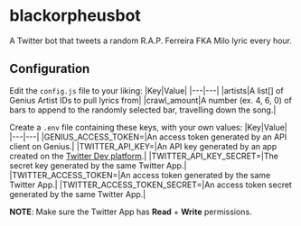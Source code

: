 # blackorpheusbot
 A Twitter bot that tweets a random R.A.P. Ferreira FKA Milo lyric every hour.  
 ## Configuration
 Edit the `config.js` file to your liking:
 |Key|Value|
 |---|---|
 |artists|A list[] of Genius Artist IDs to pull lyrics from|
 |crawl_amount|A number (ex. 4, 6, 0) of bars to append to the randomly selected bar, travelling down the song.|

Create a `.env` file containing these keys, with your own values:
|Key|Value|
|---|---|
|GENIUS_ACCESS_TOKEN=|An access token generated by an API client on Genius.|
|TWITTER_API_KEY=|An API key generated by an app created on the [Twitter Dev platform](https://developer.twitter.com/).|
|TWITTER_API_KEY_SECRET=|The secret key generated by the same Twitter App.|
|TWITTER_ACCESS_TOKEN=|An access token generated by the same Twitter App.|
|TWITTER_ACCESS_TOKEN_SECRET=|An access token secret generated by the same Twitter App.|

**NOTE**: Make sure the Twitter App has **Read** + **Write** permissions.
